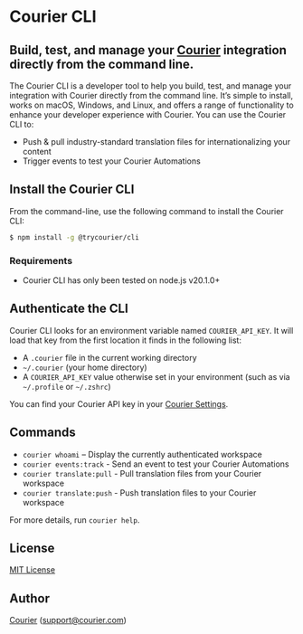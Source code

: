 # Courier CLI

## Build, test, and manage your [Courier](https://www.courier.com) integration directly from the command line.

The Courier CLI is a developer tool to help you build, test, and manage your integration with Courier directly from the command line. It’s simple to install, works on macOS, Windows, and Linux, and offers a range of functionality to enhance your developer experience with Courier. You can use the Courier CLI to:

- Push & pull industry-standard translation files for internationalizing your content
- Trigger events to test your Courier Automations

## Install the Courier CLI

From the command-line, use the following command to install the Courier CLI:

```bash
$ npm install -g @trycourier/cli
```

### Requirements

- Courier CLI has only been tested on node.js v20.1.0+

## Authenticate the CLI

Courier CLI looks for an environment variable named `COURIER_API_KEY`. It will load that key from the first location it finds in the following list:

- A `.courier` file in the current working directory
- `~/.courier` (your home directory)
- A `COURIER_API_KEY` value otherwise set in your environment (such as via `~/.profile` or `~/.zshrc`)

You can find your Courier API key in your [Courier Settings](https://app.courier.com/settings/api-keys).

## Commands

- `courier whoami` – Display the currently authenticated workspace
- `courier events:track` - Send an event to test your Courier Automations
- `courier translate:pull` - Pull translation files from your Courier workspace
- `courier translate:push` - Push translation files to your Courier workspace

For more details, run `courier help`.

## License

[MIT License](http://www.opensource.org/licenses/mit-license.php)

## Author

[Courier](https://github.com/trycourier) ([support@courier.com](mailto:support@courier.com))
